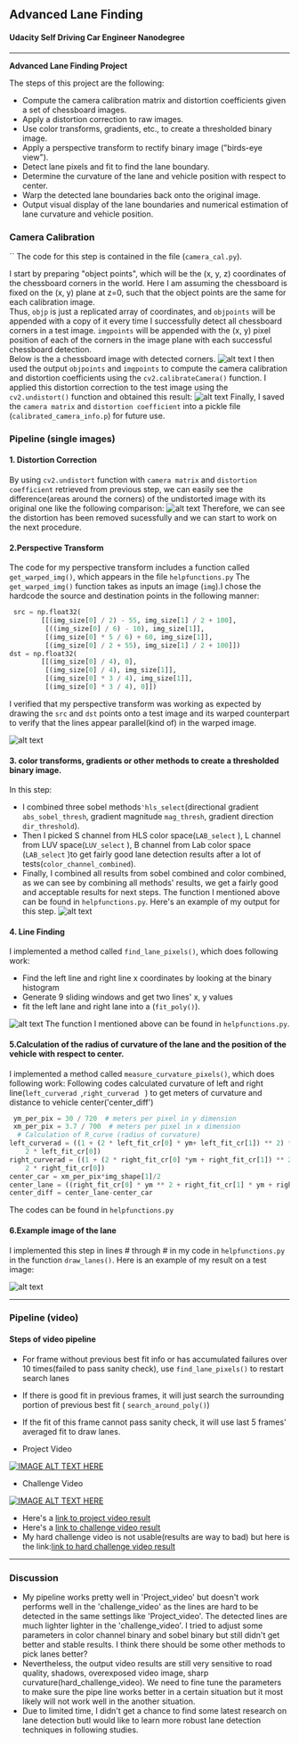 ## Advanced Lane Finding

#### Udacity Self Driving Car Engineer Nanodegree

---

**Advanced Lane Finding Project**

The steps of this project are the following:

* Compute the camera calibration matrix and distortion coefficients given a set of chessboard images.
* Apply a distortion correction to raw images.
* Use color transforms, gradients, etc., to create a thresholded binary image.
* Apply a perspective transform to rectify binary image ("birds-eye view").
* Detect lane pixels and fit to find the lane boundary.
* Determine the curvature of the lane and vehicle position with respect to center.
* Warp the detected lane boundaries back onto the original image.
* Output visual display of the lane boundaries and numerical estimation of lane curvature and vehicle position.

[//]: # (Image References)

[image_cam_cal0]: ./output_images/chessboard.png?raw=true" "Chessboard detected coners"
[image_cam_cal1]: ./output_images/undistorted_chessboard.png?raw=true" "undistored chessboard image"
[image1]: ./output_images/undistort_output.png "Undistorted Road Image"
[image2]: ./output_images/undistort_warp.png "Undistorted and warped Road Image"
[image3]: ./output_images/undistort_warp_color_sobel_combined.png "Binary Image"
[image4]: ./output_images/poly_fit_img.png "Fit Visual"
[image5]: ./output_images/lane_image.png "Output"
[video1]: ./output_videos/project_video_ouput.mp4 "Video_project"

### Camera Calibration

``
The code for this step is contained in the file (`camera_cal.py`).  

I start by preparing "object points", which will be the (x, y, z) coordinates of the chessboard corners in the world. 
Here I am assuming the chessboard is fixed on the (x, y) plane at z=0, such that the object points are the same for each calibration image.  
Thus, `objp` is just a replicated array of coordinates, and `objpoints` will be appended with a copy of it every time I successfully detect all chessboard corners in a test image.  `imgpoints` will be appended with the (x, y) pixel position of each of the corners in the image plane with each successful chessboard detection.  
Below is the a chessboard image with detected corners.
![alt text][image_cam_cal0]
I then used the output `objpoints` and `imgpoints` to compute the camera calibration and distortion coefficients using the `cv2.calibrateCamera()` function.  I applied this distortion correction to the test image using the `cv2.undistort()` function and obtained this result: 
![alt text][image_cam_cal1]
Finally, I saved the `camera matrix` and `distortion coefficient` into a pickle file (`calibrated_camera_info.p`) for future use.
### Pipeline (single images)

#### 1. Distortion Correction

By using `cv2.undistort` function with  `camera matrix` and `distortion coefficient` retrieved from previous step,
we can easily see the difference(areas around the corners) of the undistorted image with its original one like the following comparison:
![alt text][image1]
Therefore, we can see the distortion has been removed sucessfully and we can start to work on the next procedure.

#### 2.Perspective Transform
The code for my perspective transform includes a function called `get_warped_img()`, which appears in the file `helpfunctions.py` 
The `get_warped_img()` function takes as inputs an image (`img`).I chose the hardcode the source and destination points in the following manner:
```python
 src = np.float32(
        [[(img_size[0] / 2) - 55, img_size[1] / 2 + 100],
         [((img_size[0] / 6) - 10), img_size[1]],
         [(img_size[0] * 5 / 6) + 60, img_size[1]],
         [(img_size[0] / 2 + 55), img_size[1] / 2 + 100]])
dst = np.float32(
        [[(img_size[0] / 4), 0],
         [(img_size[0] / 4), img_size[1]],
         [(img_size[0] * 3 / 4), img_size[1]],
         [(img_size[0] * 3 / 4), 0]])
```
I verified that my perspective transform was working as expected by drawing the `src` and `dst` points onto a test image 
and its warped counterpart to verify that the lines appear parallel(kind of) in the warped image.

![alt text][image2]

#### 3. color transforms, gradients or other methods to create a thresholded binary image.
In this step:
* I combined three sobel methods`'hls_select`(directional gradient `abs_sobel_thresh`, gradient magnitude `mag_thresh`, 
gradient direction `dir_threshold`).
* Then I picked S channel from HLS color space(`LAB_select` ), L channel from LUV space(`LUV_select` ), B channel from Lab color space (`LAB_select` )to get fairly good lane
detection results after a lot of tests(`color_channel_combined`). 
* Finally, I combined all results from sobel combined and color combined, as we can see by combining all methods' results, we get
a fairly good and acceptable results for next steps.
The function I mentioned above can be found in `helpfunctions.py`. 
 Here's an example of my output for this step. 
![alt text][image3]

#### 4. Line Finding

I implemented a method called `find_lane_pixels()`, which does following work:
   * Find the left line and right line x coordinates by looking at the binary histogram
   * Generate 9 sliding windows and get two lines' x, y values
   * fit the left lane and right lane into a (`fit_poly()`).

![alt text][image4]
The function I mentioned above can be found in `helpfunctions.py`. 
#### 5.Calculation of  the radius of curvature of the lane and the position of the vehicle with respect to center.
I implemented a method called `measure_curvature_pixels()`, which does following work:
Following codes calculated curvature of left and right line(`left_curverad `,`right_curverad ` ) to get meters of curvature and 
distance to vehicle center('center_diff')
```python
 ym_per_pix = 30 / 720  # meters per pixel in y dimension
 xm_per_pix = 3.7 / 700  # meters per pixel in x dimension
  # Calculation of R_curve (radius of curvature)
left_curverad = ((1 + (2 * left_fit_cr[0] * ym+ left_fit_cr[1]) ** 2) ** 1.5) / np.absolute(
    2 * left_fit_cr[0])
right_curverad = ((1 + (2 * right_fit_cr[0] *ym + right_fit_cr[1]) ** 2) ** 1.5) / np.absolute(
    2 * right_fit_cr[0])
center_car = xm_per_pix*img_shape[1]/2
center_lane = ((right_fit_cr[0] * ym ** 2 + right_fit_cr[1] * ym + right_fit_cr[2])+(left_fit_cr[0] * ym ** 2 + left_fit_cr[1] * ym + left_fit_cr[2]))/2
center_diff = center_lane-center_car
```
The codes can be found in `helpfunctions.py`

#### 6.Example image of the lane

I implemented this step in lines # through # in my code in `helpfunctions.py` in the function `draw_lanes()`.  Here is an example of my result on a test image:

![alt text][image5]

---

### Pipeline (video)
#### Steps of video pipeline
* For frame without previous best fit info or has accumulated failures over 10 times(failed to pass sanity check),
 use `find_lane_pixels()` to restart search lanes
* If there is good fit in previous frames, it will just search the surrounding portion of previous best fit 
 ( `search_around_poly()`)
* If the fit of this frame cannot pass sanity check, it will use last 5 frames' averaged fit to draw lanes.

* Project Video

[![IMAGE ALT TEXT HERE](https://img.youtube.com/vi/W3Ay3zN6sLA/0.jpg)](https://www.youtube.com/watch?v=W3Ay3zN6sLA)

* Challenge Video

[![IMAGE ALT TEXT HERE](https://img.youtube.com/vi/OZ4KaoYW8pM/0.jpg)](https://www.youtube.com/watch?v=OZ4KaoYW8pM)

* Here's a [link to project video result](output_videos/project_video_ouput.mp4)
* Here's a [link to challenge video result](output_videos/challenge_video_ouput.mp4)
* My hard challenge video is not usable(results are way to bad) but here is the link:[link to hard challenge video result](output_videos/harder_challenge_video_output.mp4)
---

### Discussion

*  My pipeline works pretty well in 'Project_video' but doesn't work performs well in the 'challenge_video'
as the lines are hard to be detected in the same settings like 'Project_video'. The detected lines are much lighter 
lighter in the 'challenge_video'. I tried to adjust some parameters in color channel binary and sobel binary but still didn't get
better and stable results. I think there should be some other methods to pick lanes better?
* Nevertheless, the output video results are still very sensitive to road quality, shadows, overexposed video image,
sharp curvature(hard_challenge_video). We need to fine tune the parameters to make sure the pipe line works better in a certain
situation but it most likely will not work well in the another situation. 
* Due to limited time, I didn't get a chance to find some latest research on lane detection butI would like to learn more robust lane detection techniques in following studies.  

